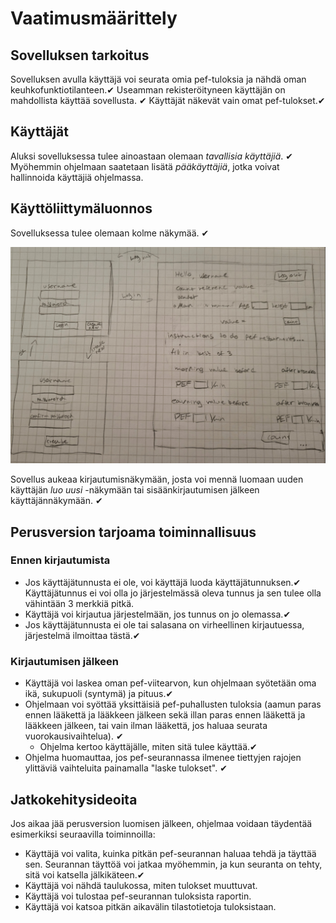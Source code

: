 # Vaatimusmäärittely

## Sovelluksen tarkoitus

Sovelluksen avulla käyttäjä voi seurata omia pef-tuloksia ja nähdä oman keuhkofunktiotilanteen.&#10004; Useamman rekisteröityneen käyttäjän on mahdollista käyttää sovellusta. &#10004; Käyttäjät näkevät vain omat pef-tulokset.&#10004;

## Käyttäjät

Aluksi sovelluksessa tulee ainoastaan olemaan _tavallisia käyttäjiä_. &#10004; Myöhemmin ohjelmaan saatetaan lisätä _pääkäyttäjiä_, jotka voivat hallinnoida käyttäjiä ohjelmassa.

## Käyttöliittymäluonnos
Sovelluksessa tulee olemaan kolme näkymää. &#10004;

![alt text](./kuvat/vaatimus.png)

Sovellus aukeaa kirjautumisnäkymään, josta voi mennä luomaan uuden käyttäjän _luo uusi_ -näkymään tai sisäänkirjautumisen jälkeen käyttäjännäkymään. &#10004;

## Perusversion tarjoama toiminnallisuus

### Ennen kirjautumista

- Jos käyttäjätunnusta ei ole, voi käyttäjä luoda käyttäjätunnuksen.&#10004; Käyttäjätunnus ei voi olla jo järjestelmässä oleva tunnus ja sen tulee olla vähintään 3 merkkiä pitkä.
- Käyttäjä voi kirjautua järjestelmään, jos tunnus on jo olemassa.&#10004;
- Jos käyttäjätunnusta ei ole tai salasana on virheellinen kirjautuessa, järjestelmä ilmoittaa tästä.&#10004;

### Kirjautumisen jälkeen

- Käyttäjä voi laskea oman pef-viitearvon, kun ohjelmaan syötetään oma ikä, sukupuoli (syntymä) ja pituus.&#10004;
- Ohjelmaan voi syöttää yksittäisiä pef-puhallusten tuloksia (aamun paras ennen lääkettä ja lääkkeen jälkeen sekä illan paras ennen lääkettä ja lääkkeen jälkeen, tai vain ilman lääkettä, jos haluaa seurata vuorokausivaihtelua). &#10004;
    - Ohjelma kertoo käyttäjälle, miten sitä tulee käyttää.&#10004;
- Ohjelma huomauttaa, jos pef-seurannassa ilmenee tiettyjen rajojen ylittäviä vaihteluita painamalla "laske tulokset". &#10004;

## Jatkokehitysideoita

Jos aikaa jää perusversion luomisen jälkeen, ohjelmaa voidaan täydentää esimerkiksi seuraavilla toiminnoilla:

- Käyttäjä voi valita, kuinka pitkän pef-seurannan haluaa tehdä ja täyttää sen. Seurannan täyttöä voi jatkaa myöhemmin, ja kun seuranta on tehty, sitä voi katsella jälkikäteen.&#10004;
- Käyttäjä voi nähdä taulukossa, miten tulokset muuttuvat.
- Käyttäjä voi tulostaa pef-seurannan tuloksista raportin.
- Käyttäjä voi katsoa pitkän aikavälin tilastotietoja tuloksistaan.